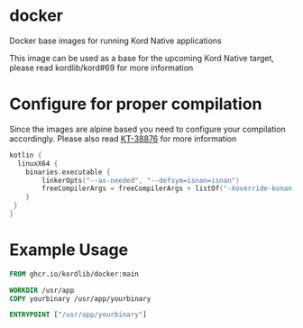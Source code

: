 # docker

Docker base images for running Kord Native applications

This image can be used as a base for the upcoming Kord Native target, please read kordlib/kord#69 for more information

# Configure for proper compilation

Since the images are alpine based you need to configure your compilation accordingly.
Please also read [KT-38876](https://youtrack.jetbrains.com/issue/KT-38876/#focus=Comments-27-4805258.0-0) for more information

```kotlin
kotlin {
  linuxX64 {
    binaries.executable {
        linkerOpts("--as-needed", "--defsym=isnan=isnan")
        freeCompilerArgs = freeCompilerArgs + listOf("-Xoverride-konan-properties=linkerGccFlags=-lgcc -lgcc_eh -lc")
    }
 }
}
```

# Example Usage
```Dockerfile
FROM ghcr.io/kordlib/docker:main

WORKDIR /usr/app
COPY yourbinary /usr/app/yourbinary

ENTRYPOINT ["/usr/app/yourbinary"]
```
